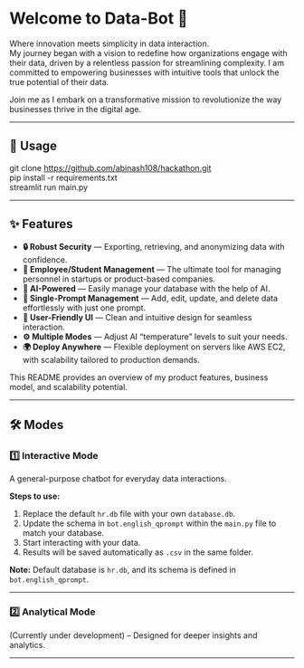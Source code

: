 # **Welcome to Data-Bot** 🚀  

Where innovation meets simplicity in data interaction.  
My journey began with a vision to redefine how organizations engage with their data, driven by a relentless passion for streamlining complexity. I am committed to empowering businesses with intuitive tools that unlock the true potential of their data.  

Join me as I embark on a transformative mission to revolutionize the way businesses thrive in the digital age.  

---

## **📌 Usage**
git clone https://github.com/abinash108/hackathon.git  
pip install -r requirements.txt  
streamlit run main.py  

---

## **✨ Features**
- **🔒 Robust Security** — Exporting, retrieving, and anonymizing data with confidence.  
- **👥 Employee/Student Management** — The ultimate tool for managing personnel in startups or product-based companies.  
- **🤖 AI-Powered** — Easily manage your database with the help of AI.  
- **💬 Single-Prompt Management** — Add, edit, update, and delete data effortlessly with just one prompt.  
- **🎨 User-Friendly UI** — Clean and intuitive design for seamless interaction.  
- **⚙️ Multiple Modes** — Adjust AI “temperature” levels to suit your needs.  
- **🌍 Deploy Anywhere** — Flexible deployment on servers like AWS EC2, with scalability tailored to production demands.  

This README provides an overview of my product features, business model, and scalability potential.  

---

## **🛠 Modes**
### **1️⃣ Interactive Mode**
A general-purpose chatbot for everyday data interactions.  

**Steps to use:**  
1. Replace the default `hr.db` file with your own `database.db`.  
2. Update the schema in `bot.english_qprompt` within the `main.py` file to match your database.  
3. Start interacting with your data.  
4. Results will be saved automatically as `.csv` in the same folder.  

**Note:** Default database is `hr.db`, and its schema is defined in `bot.english_qprompt`.  

---

### **2️⃣ Analytical Mode**  
(Currently under development) – Designed for deeper insights and analytics.  

---

